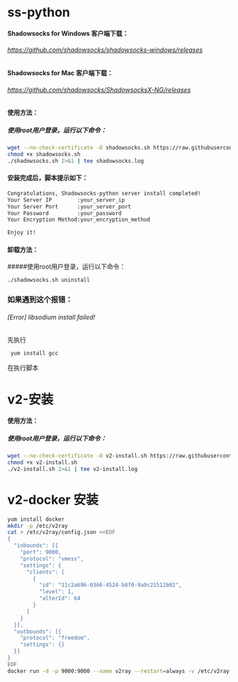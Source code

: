 # ss-python
#### Shadowsocks for Windows 客户端下载：
###### https://github.com/shadowsocks/shadowsocks-windows/releases

#### Shadowsocks for Mac 客户端下载：
###### https://github.com/shadowsocks/ShadowsocksX-NG/releases


#### 使用方法：
##### 使用root用户登录，运行以下命令：
```sh
wget --no-check-certificate -O shadowsocks.sh https://raw.githubusercontent.com/tuntron/ss-python/master/shadowsocks.sh
chmod +x shadowsocks.sh
./shadowsocks.sh 2>&1 | tee shadowsocks.log
```
#### 安装完成后，脚本提示如下：
```sh
Congratulations, Shadowsocks-python server install completed!
Your Server IP        :your_server_ip
Your Server Port      :your_server_port
Your Password         :your_password
Your Encryption Method:your_encryption_method

Enjoy it!
```
#### 卸载方法：
#####使用root用户登录，运行以下命令：
```sh
./shadowsocks.sh uninstall
```
### 如果遇到这个报错：
###### [Error] libsodium install failed!
先执行
```sh
 yum install gcc
```
在执行脚本

# v2-安装
#### 使用方法：
##### 使用root用户登录，运行以下命令：
```sh
wget --no-check-certificate -O v2-install.sh https://raw.githubusercontent.com/tuntron/ss-python/master/v2-install.sh
chmod +x v2-install.sh
./v2-install.sh 2>&1 | tee v2-install.log
```

# v2-docker 安装
```sh
yum install docker
mkdir -p /etc/v2ray
cat > /etc/v2ray/config.json <<EOF
{
  "inbounds": [{
    "port": 9000,
    "protocol": "vmess",
    "settings": {
      "clients": [
        {
          "id": "11c2a696-0366-4524-b8f0-9a9c21512b02",
          "level": 1,
          "alterId": 64
        }
      ]
    }
  }],
  "outbounds": [{
    "protocol": "freedom",
    "settings": {}
  }]
}
EOF
docker run -d -p 9000:9000 --name v2ray --restart=always -v /etc/v2ray:/etc/v2ray docker.io/v2fly/v2fly-core
```
